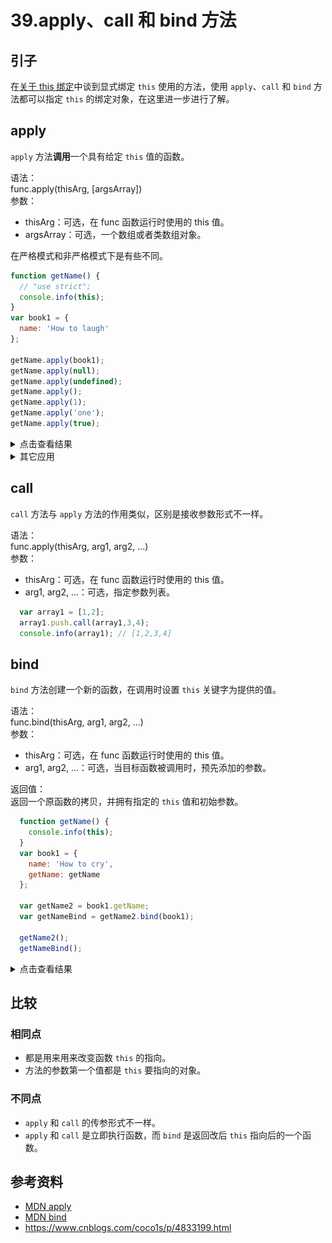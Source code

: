 # 39.apply、call 和 bind 方法
## 引子
在[关于 this 绑定][url-blog33]中谈到显式绑定 `this` 使用的方法，使用 `apply`、`call` 和 `bind` 方法都可以指定 `this` 的绑定对象，在这里进一步进行了解。

## apply
`apply` 方法**调用**一个具有给定 `this` 值的函数。

语法：<br />
func.apply(thisArg, [argsArray]) <br />
参数：
- thisArg：可选，在 func 函数运行时使用的 this 值。
- argsArray：可选，一个数组或者类数组对象。

在严格模式和非严格模式下是有些不同。
```javascript
function getName() {
  // "use strict";
  console.info(this);
}
var book1 = {
  name: 'How to laugh'
};

getName.apply(book1);
getName.apply(null);
getName.apply(undefined);
getName.apply();
getName.apply(1);
getName.apply('one');
getName.apply(true);
```
<details>
<summary>点击查看结果</summary>

非严格模式：
![39-apply-no-strict][url-local-apply-no-strict]

严格模式：
![39-apply-strict][url-local-apply-strict]

</details>

<details>
<summary>其它应用</summary>

#### 将数组添加到另外一个数组
```javascript
  var array1 = [1,2];
  var array2 = [3,4];
  array1.push.apply(array1,array2);
  console.info(array1); // [1,2,3,4]
```
#### 求数组中的最大和最小值
```javascript
  var min = Math.min.apply(Math,[5, 6, 2, 3, 7]);
  var max = Math.max.apply(Math,[5, 6, 2, 3, 7]);
  console.info(min); // 2
  console.info(max); // 7
```
#### 判断数组
```javascript
  function isArray(obj) {
    return Object.prototype.toString.apply(obj) === '[object Array]';
  }

  console.info(isArray([])); // true
  console.info(isArray({})); // false
```
#### 将类数组转换为数组
```javascript
  var obj = {
    0: 'apple',
    1: 'orange',
    2: 'banana',
    length: 3,
  };
  var arr = Array.prototype.slice.apply(obj);

  console.info(arr); // ["apple", "orange", "banana"]
```
</details>

## call
`call` 方法与 `apply` 方法的作用类似，区别是接收参数形式不一样。

语法：<br />
func.apply(thisArg, arg1, arg2, ...) <br />
参数：
- thisArg：可选，在 func 函数运行时使用的 this 值。
- arg1, arg2, ...：可选，指定参数列表。

```javascript
  var array1 = [1,2];
  array1.push.call(array1,3,4);
  console.info(array1); // [1,2,3,4]
```


## bind
`bind` 方法创建一个新的函数，在调用时设置 `this` 关键字为提供的值。

语法：<br />
func.bind(thisArg, arg1, arg2, ...) <br />
参数：
- thisArg：可选，在 func 函数运行时使用的 this 值。
- arg1, arg2, ...：可选，当目标函数被调用时，预先添加的参数。

返回值：<br />
返回一个原函数的拷贝，并拥有指定的 `this` 值和初始参数。

```javascript
  function getName() {
    console.info(this);
  }
  var book1 = {
    name: 'How to cry',
    getName: getName
  };

  var getName2 = book1.getName;
  var getNameBind = getName2.bind(book1);

  getName2();
  getNameBind();
```
<details>
<summary>点击查看结果</summary>

![39-bind][url-local-bind]

`getName2` 是一个引用，最终指向的是方法 `getName` ，在执行的时候，`this` 是默认绑定，指向 `window` 对象。

`getName2` 使用 `bind` 方法创建了一个新的方法，它的 `this` 指向了 `book1` 。

</details>

## 比较
### 相同点
- 都是用来用来改变函数 `this` 的指向。
- 方法的参数第一个值都是 `this` 要指向的对象。

### 不同点
- `apply` 和 `call` 的传参形式不一样。
- `apply` 和 `call` 是立即执行函数，而 `bind` 是返回改后 `this` 指向后的一个函数。

## <a name="reference"></a> 参考资料
- [MDN apply][url-mdn-apply]
- [MDN bind][url-mdn-bind]
- https://www.cnblogs.com/coco1s/p/4833199.html

[url-repository-images]:https://xxholic.github.io/segment/images

[url-mdn-apply]:https://developer.mozilla.org/zh-CN/docs/Web/JavaScript/Reference/Global_Objects/Function/apply
[url-mdn-bind]:https://developer.mozilla.org/zh-CN/docs/Web/JavaScript/Reference/Global_Objects/Function/bind

[url-blog33]:https://github.com/XXHolic/blog/issues/33

[url-local-apply-no-strict]:../images/39/apply-no-strict.png
[url-local-apply-strict]:../images/39/apply-strict.png
[url-local-bind]:../images/39/bind.png





